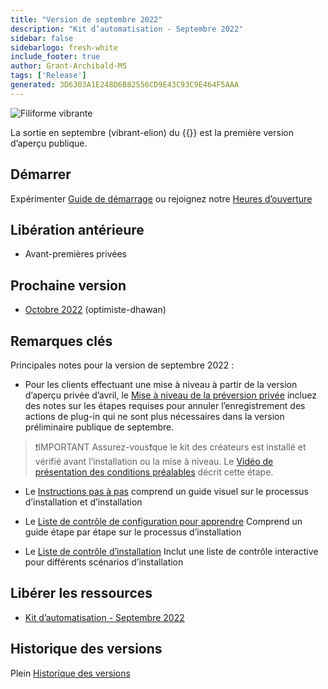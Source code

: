 ```yaml
---
title: "Version de septembre 2022"
description: "Kit d’automatisation - Septembre 2022"
sidebar: false
sidebarlogo: fresh-white
include_footer: true
author: Grant-Archibald-MS
tags: ['Release']
generated: 3D6303A1E248D6B82556CD9E43C93C9E464F5AAA
---
```


![Filiforme vibrante](/images/vibrant-elion.png)

La sortie en septembre (vibrant-elion) du {{<product-name>}} est la première version d’aperçu publique.

## Démarrer

Expérimenter [Guide de démarrage](/fr/get-started) ou rejoignez notre [Heures d’ouverture](/fr/office-hours)

## Libération antérieure

- Avant-premières privées

## Prochaine version

- [Octobre 2022](/fr/releases/october-2022) (optimiste-dhawan)

## Remarques clés

Principales notes pour la version de septembre 2022 :

- Pour les clients effectuant une mise à niveau à partir de la version d’aperçu privée d’avril, le [Mise à niveau de la préversion privée](https://github.com/microsoft/powercat-automation-kit/blob/main/docs/private-preview-upgrade.md) incluez des notes sur les étapes requises pour annuler l’enregistrement des actions de plug-in qui ne sont plus nécessaires dans la version préliminaire publique de septembre.

>❗IMPORTANT Assurez-vous❗que le kit des créateurs est installé et vérifié avant l’installation ou la mise à niveau. Le [Vidéo de présentation des conditions préalables](https://github.com/microsoft/powercat-automation-kit/blob/main/docs/walkthrough.md) décrit cette étape.

- Le [Instructions pas à pas](https://github.com/microsoft/powercat-automation-kit/blob/main/docs/walkthrough.md) comprend un guide visuel sur le processus d’installation et d’installation

- Le [Liste de contrôle de configuration pour apprendre](https://learn.microsoft.com/power-automate/guidance/automation-kit/setup/setup-checklist) Comprend un guide étape par étape sur le processus d’installation

- Le [Liste de contrôle d’installation](/fr/get-started/install-checklist) Inclut une liste de contrôle interactive pour différents scénarios d’installation

## Libérer les ressources

- [Kit d’automatisation - Septembre 2022](https://github.com/microsoft/powercat-automation-kit/releases/tag/AutomationKit-September2022)

## Historique des versions

Plein [Historique des versions](/fr/releases)
